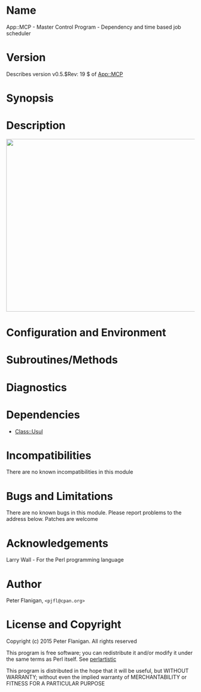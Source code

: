 # Name

App::MCP - Master Control Program - Dependency and time based job scheduler

# Version

Describes version v0.5.$Rev: 19 $ of [App::MCP](https://metacpan.org/pod/App::MCP)

# Synopsis

# Description

<div>
    <p><center><img src="http://cpan.org/authors/id/P/PJ/PJFL/images/one_thousand_words.png" width="882" height="462" /></center></p>
</div>

# Configuration and Environment

# Subroutines/Methods

# Diagnostics

# Dependencies

- [Class::Usul](https://metacpan.org/pod/Class::Usul)

# Incompatibilities

There are no known incompatibilities in this module

# Bugs and Limitations

There are no known bugs in this module.
Please report problems to the address below.
Patches are welcome

# Acknowledgements

Larry Wall - For the Perl programming language

# Author

Peter Flanigan, `<pjfl@cpan.org>`

# License and Copyright

Copyright (c) 2015 Peter Flanigan. All rights reserved

This program is free software; you can redistribute it and/or modify it
under the same terms as Perl itself. See [perlartistic](https://metacpan.org/pod/perlartistic)

This program is distributed in the hope that it will be useful,
but WITHOUT WARRANTY; without even the implied warranty of
MERCHANTABILITY or FITNESS FOR A PARTICULAR PURPOSE
